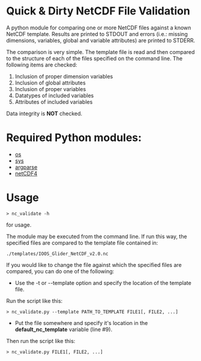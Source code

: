 Quick & Dirty NetCDF File Validation
====================================

A python module for comparing one or more NetCDF files against a known NetCDF
template.  Results are printed to STDOUT and errors (i.e.: missing dimensions,
variables, global and variable attributes) are printed to STDERR.

The comparison is very simple.  The template file is read and then compared to
the structure of each of the files specified on the command line.  The
following items are checked:

1. Inclusion of proper dimension variables
2. Inclusion of global attributes
3. Inclusion of proper variables
4. Datatypes of included variables
5. Attributes of included variables

Data integrity is <b>NOT</b> checked.

Required Python modules:
========================

- [os](https://docs.python.org/2/library/os.html)
- [sys](https://docs.python.org/2/library/sys.html)
- [argparse](https://docs.python.org/3/library/argparse.html)
- [netCDF4](https://github.com/Unidata/netcdf4-python)

Usage
=====

    > nc_validate -h

for usage.

The module may be executed from the command line.  If run this way, the
specified files are compared to the template file contained in:

    ./templates/IOOS_Glider_NetCDF_v2.0.nc

If you would like to change the file against which the specified files are
compared, you can do one of the following:

- Use the -t or --template option and specify the location of the template
file.

Run the script like this:

    > nc_validate.py --template PATH_TO_TEMPLATE FILE1[, FILE2, ...]

- Put the file somewhere and specify it's location in the <b>default_nc_template</b> variable (line #9).

Then run the script like this:

    > nc_validate.py FILE1[, FILE2, ...]


